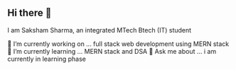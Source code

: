 ## Hi there 👋

I am Saksham Sharma, an integrated MTech Btech (IT) student

🔭 I’m currently working on ...  full stack web development using MERN stack
🌱 I’m currently learning ... MERN stack and DSA
💬 Ask me about ... i am currently in learning phase


 


<!--
**Saksham4sharma/saksham4sharma** is a ✨ _special_ ✨ repository because its `README.md` (this file) appears on your GitHub profile.

Here are some ideas to get you started:

 

-  I’m currently learning ...
- 👯 I’m looking to collaborate on ...
- 🤔 I’m looking for help with ...
- 💬 Ask me about ...
- 📫 How to reach me: ...
- 😄 Pronouns: ...
- ⚡ Fun fact: ...
-->
